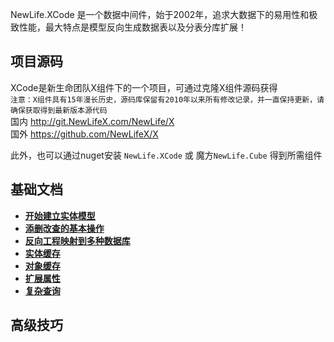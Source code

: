 ﻿NewLife.XCode 是一个数据中间件，始于2002年，追求大数据下的易用性和极致性能，最大特点是模型反向生成数据表以及分表分库扩展！

## 项目源码
XCode是新生命团队X组件下的一个项目，可通过克隆X组件源码获得  
`注意：X组件具有15年漫长历史，源码库保留有2010年以来所有修改记录，并一直保持更新，请确保获取得到最新版本源代码`  
国内 http://git.NewLifeX.com/NewLife/X  
国外 https://github.com/NewLifeX/X  

此外，也可以通过nuget安装 `NewLife.XCode` 或 魔方`NewLife.Cube` 得到所需组件  

## 基础文档

+ **[开始建立实体模型](Model.md)** 
+ **[添删改查的基本操作](Normal.md)**
+ **[反向工程映射到多种数据库](Migration.md)** 
+ **[实体缓存](EntityCache.md)**
+ **[对象缓存](SingleCache.md)**
+ **[扩展属性](ExtendProperty.md)**
+ **[复杂查询](Search.md)**

## 高级技巧


